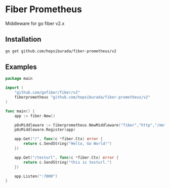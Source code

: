 # Fiber Prometheus
Middleware for go fiber v2.x

## Installation
```bash
go get github.com/hepsiburada/fiber-prometheus/v2
```

## Examples

```go
package main

import (
	"github.com/gofiber/fiber/v2"
	fiberprometheus "github.com/hepsiburada/fiber-prometheus/v2"
)

func main() {
	app := fiber.New()

	p8sMiddleware := fiberprometheus.NewMiddleware("fiber","http","/metrics")
	p8sMiddleware.Register(app)

	app.Get("/", func(c *fiber.Ctx) error {
		return c.SendString("Hello, Go World!")
	})

	app.Get("/testurl", func(c *fiber.Ctx) error {
		return c.SendString("this is testurl.")
	})

	app.Listen(":7000")
}
```